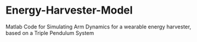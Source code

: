 # Energy-Harvester-Model

Matlab Code for Simulating Arm Dynamics for a wearable energy harvester, based on a Triple Pendulum System
